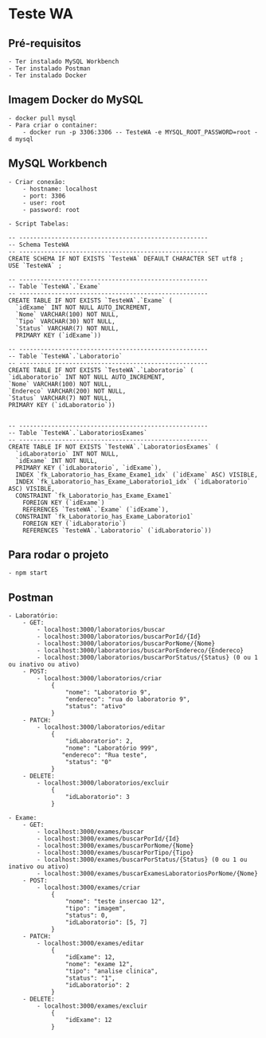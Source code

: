# Teste WA

## Pré-requisitos
    - Ter instalado MySQL Workbench
    - Ter instalado Postman
    - Ter instalado Docker  

## Imagem Docker do MySQL
    - docker pull mysql
    - Para criar o container:
        - docker run -p 3306:3306 -- TesteWA -e MYSQL_ROOT_PASSWORD=root -d mysql

## MySQL Workbench
    - Criar conexão:
        - hostname: localhost
        - port: 3306
        - user: root
        - password: root
    
    - Script Tabelas:

    -- -----------------------------------------------------
    -- Schema TesteWA
    -- -----------------------------------------------------
    CREATE SCHEMA IF NOT EXISTS `TesteWA` DEFAULT CHARACTER SET utf8 ;
    USE `TesteWA` ;

    -- -----------------------------------------------------
    -- Table `TesteWA`.`Exame`
    -- -----------------------------------------------------
    CREATE TABLE IF NOT EXISTS `TesteWA`.`Exame` (
      `idExame` INT NOT NULL AUTO_INCREMENT,
      `Nome` VARCHAR(100) NOT NULL,
      `Tipo` VARCHAR(30) NOT NULL,
      `Status` VARCHAR(7) NOT NULL,
      PRIMARY KEY (`idExame`))

    -- -----------------------------------------------------
    -- Table `TesteWA`.`Laboratorio`
    -- -----------------------------------------------------
    CREATE TABLE IF NOT EXISTS `TesteWA`.`Laboratorio` (
    `idLaboratorio` INT NOT NULL AUTO_INCREMENT,
    `Nome` VARCHAR(100) NOT NULL,
    `Endereco` VARCHAR(200) NOT NULL,
    `Status` VARCHAR(7) NOT NULL,
    PRIMARY KEY (`idLaboratorio`))


    -- -----------------------------------------------------
    -- Table `TesteWA`.`LaboratoriosExames`
    -- -----------------------------------------------------
    CREATE TABLE IF NOT EXISTS `TesteWA`.`LaboratoriosExames` (
      `idLaboratorio` INT NOT NULL,
      `idExame` INT NOT NULL,
      PRIMARY KEY (`idLaboratorio`, `idExame`),
      INDEX `fk_Laboratorio_has_Exame_Exame1_idx` (`idExame` ASC) VISIBLE,
      INDEX `fk_Laboratorio_has_Exame_Laboratorio1_idx` (`idLaboratorio` ASC) VISIBLE,
      CONSTRAINT `fk_Laboratorio_has_Exame_Exame1`
        FOREIGN KEY (`idExame`)
        REFERENCES `TesteWA`.`Exame` (`idExame`),
      CONSTRAINT `fk_Laboratorio_has_Exame_Laboratorio1`
        FOREIGN KEY (`idLaboratorio`)
        REFERENCES `TesteWA`.`Laboratorio` (`idLaboratorio`))

## Para rodar o projeto
    - npm start   

## Postman
    - Laboratório:
        - GET:
            - localhost:3000/laboratorios/buscar
            - localhost:3000/laboratorios/buscarPorId/{Id}
            - localhost:3000/laboratorios/buscarPorNome/{Nome}
            - localhost:3000/laboratorios/buscarPorEndereco/{Endereco}
            - localhost:3000/laboratorios/buscarPorStatus/{Status} (0 ou 1 ou inativo ou ativo)
        - POST:
            - localhost:3000/laboratorios/criar
                {
                    "nome": "Laboratorio 9",
                    "endereco": "rua do laboratorio 9",
                    "status": "ativo"
                }
        - PATCH:
            - localhost:3000/laboratorios/editar
                {
                    "idLaboratorio": 2,
                    "nome": "Laboratório 999",
                   "endereco": "Rua teste",
                    "status": "0"
                }
        - DELETE:
            - localhost:3000/laboratorios/excluir
                {
                    "idLaboratorio": 3
                }

    - Exame:
        - GET:
            - localhost:3000/exames/buscar
            - localhost:3000/exames/buscarPorId/{Id}
            - localhost:3000/exames/buscarPorNome/{Nome}
            - localhost:3000/exames/buscarPorTipo/{Tipo}
            - localhost:3000/exames/buscarPorStatus/{Status} (0 ou 1 ou inativo ou ativo)
            - localhost:3000/exames/buscarExamesLaboratoriosPorNome/{Nome}
        - POST:
            - localhost:3000/exames/criar
                {
                    "nome": "teste insercao 12",
                    "tipo": "imagem",
                    "status": 0,
                    "idLaboratorio": [5, 7]
                }
        - PATCH:
            - localhost:3000/exames/editar
                {
                    "idExame": 12,
                    "nome": "exame 12",
                    "tipo": "analise clinica",
                    "status": "1",
                    "idLaboratorio": 2
                }
        - DELETE:
            - localhost:3000/exames/excluir
                {
                    "idExame": 12
                }             